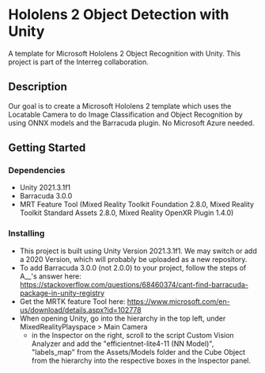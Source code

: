 # Hololens 2 Object Detection with Unity

A template for Microsoft Hololens 2 Object Recognition with Unity. This project is part of the Interreg collaboration.

## Description

Our goal is to create a Microsoft Hololens 2 template which uses the Locatable Camera to do Image Classification and Object Recognition by using ONNX models and the Barracuda plugin. No Microsoft Azure needed.

## Getting Started

### Dependencies

* Unity 2021.3.1f1
* Barracuda 3.0.0 
* MRT Feature Tool (Mixed Reality Toolkit Foundation 2.8.0, Mixed Reality Toolkit Standard Assets 2.8.0, Mixed Reality OpenXR Plugin 1.4.0)

### Installing

* This project is built using Unity Version 2021.3.1f1. We may switch or add a 2020 Version, which will probably be uploaded as a new repository.
* To add Barracuda 3.0.0 (not 2.0.0) to your project, follow the steps of A__'s answer here: https://stackoverflow.com/questions/68460374/cant-find-barracuda-package-in-unity-registry
* Get the MRTK feature Tool here: https://www.microsoft.com/en-us/download/details.aspx?id=102778
* When opening Unity, go into the hierarchy in the top left, under MixedRealityPlayspace > Main Camera
  - in the Inspector on the right, scroll to the script Custom Vision Analyzer and add the "efficientnet-lite4-11 (NN Model)", "labels_map" from the Assets/Models folder and the Cube Object from the hierarchy into the respective boxes in the Inspector panel.
